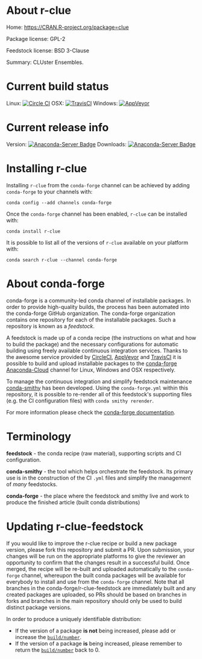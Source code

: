 About r-clue
============

Home: https://CRAN.R-project.org/package=clue

Package license: GPL-2

Feedstock license: BSD 3-Clause

Summary: CLUster Ensembles.



Current build status
====================

Linux: [![Circle CI](https://circleci.com/gh/conda-forge/r-clue-feedstock.svg?style=shield)](https://circleci.com/gh/conda-forge/r-clue-feedstock)
OSX: [![TravisCI](https://travis-ci.org/conda-forge/r-clue-feedstock.svg?branch=master)](https://travis-ci.org/conda-forge/r-clue-feedstock)
Windows: [![AppVeyor](https://ci.appveyor.com/api/projects/status/github/conda-forge/r-clue-feedstock?svg=True)](https://ci.appveyor.com/project/conda-forge/r-clue-feedstock/branch/master)

Current release info
====================
Version: [![Anaconda-Server Badge](https://anaconda.org/conda-forge/r-clue/badges/version.svg)](https://anaconda.org/conda-forge/r-clue)
Downloads: [![Anaconda-Server Badge](https://anaconda.org/conda-forge/r-clue/badges/downloads.svg)](https://anaconda.org/conda-forge/r-clue)

Installing r-clue
=================

Installing `r-clue` from the `conda-forge` channel can be achieved by adding `conda-forge` to your channels with:

```
conda config --add channels conda-forge
```

Once the `conda-forge` channel has been enabled, `r-clue` can be installed with:

```
conda install r-clue
```

It is possible to list all of the versions of `r-clue` available on your platform with:

```
conda search r-clue --channel conda-forge
```


About conda-forge
=================

conda-forge is a community-led conda channel of installable packages.
In order to provide high-quality builds, the process has been automated into the
conda-forge GitHub organization. The conda-forge organization contains one repository
for each of the installable packages. Such a repository is known as a *feedstock*.

A feedstock is made up of a conda recipe (the instructions on what and how to build
the package) and the necessary configurations for automatic building using freely
available continuous integration services. Thanks to the awesome service provided by
[CircleCI](https://circleci.com/), [AppVeyor](http://www.appveyor.com/)
and [TravisCI](https://travis-ci.org/) it is possible to build and upload installable
packages to the [conda-forge](https://anaconda.org/conda-forge)
[Anaconda-Cloud](http://docs.anaconda.org/) channel for Linux, Windows and OSX respectively.

To manage the continuous integration and simplify feedstock maintenance
[conda-smithy](http://github.com/conda-forge/conda-smithy) has been developed.
Using the ``conda-forge.yml`` within this repository, it is possible to re-render all of
this feedstock's supporting files (e.g. the CI configuration files) with ``conda smithy rerender``.

For more information please check the [conda-forge documentation](https://conda-forge.org/docs/).

Terminology
===========

**feedstock** - the conda recipe (raw material), supporting scripts and CI configuration.

**conda-smithy** - the tool which helps orchestrate the feedstock.
                   Its primary use is in the construction of the CI ``.yml`` files
                   and simplify the management of *many* feedstocks.

**conda-forge** - the place where the feedstock and smithy live and work to
                  produce the finished article (built conda distributions)


Updating r-clue-feedstock
=========================

If you would like to improve the r-clue recipe or build a new
package version, please fork this repository and submit a PR. Upon submission,
your changes will be run on the appropriate platforms to give the reviewer an
opportunity to confirm that the changes result in a successful build. Once
merged, the recipe will be re-built and uploaded automatically to the
`conda-forge` channel, whereupon the built conda packages will be available for
everybody to install and use from the `conda-forge` channel.
Note that all branches in the conda-forge/r-clue-feedstock are
immediately built and any created packages are uploaded, so PRs should be based
on branches in forks and branches in the main repository should only be used to
build distinct package versions.

In order to produce a uniquely identifiable distribution:
 * If the version of a package **is not** being increased, please add or increase
   the [``build/number``](http://conda.pydata.org/docs/building/meta-yaml.html#build-number-and-string).
 * If the version of a package **is** being increased, please remember to return
   the [``build/number``](http://conda.pydata.org/docs/building/meta-yaml.html#build-number-and-string)
   back to 0.